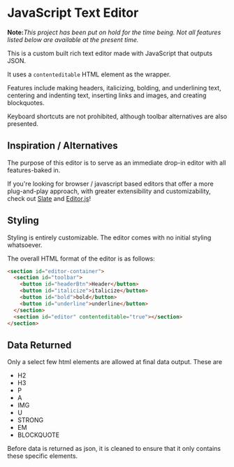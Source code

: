 # JavaScript Text Editor

<strong>Note:</strong><em>This project has been put on hold for the time being. Not all features listed below are available at the present time.</em>

This is a custom built rich text editor made with JavaScript that outputs JSON.

It uses a `contenteditable` HTML element as the wrapper.

Features include making headers, italicizing, bolding, and underlining text, centering and indenting text, inserting links and images, and creating blockquotes.

Keyboard shortcuts are not prohibited, although toolbar alternatives are also presented.

## Inspiration / Alternatives

The purpose of this editor is to serve as an immediate drop-in editor with all features-baked in.

If you're looking for browser / javascript based editors that offer a more plug-and-play approach, with greater extensibility and customizability, check out <a href="https://docs.slatejs.org/">Slate</a> and <a href="https://editorjs.io/getting-started/">Editor.js</a>!

## Styling

Styling is entirely customizable. The editor comes with no initial styling whatsoever.

The overall HTML format of the editor is as follows:

```html
<section id="editor-container">
  <section id="toolbar">
    <button id="headerBtn">Header</button>
    <button id="italicize">italicize</button>
    <button id="bold">bold</button>
    <button id="underline">underline</button>
  </section>
  <section id="editor" contenteditable="true"></section>
</section>
```

## Data Returned

Only a select few html elements are allowed at final data output. These are

- H2
- H3
- P
- A
- IMG
- U
- STRONG
- EM
- BLOCKQUOTE

Before data is returned as json, it is cleaned to ensure that it only contains these specific elements.
